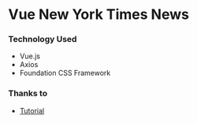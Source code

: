 # Vue New York Times News

### Technology Used
+ Vue.js
+ Axios
+ Foundation CSS Framework

### Thanks to

- [Tutorial](https://www.sitepoint.com/fetching-data-third-party-api-vue-axios/)